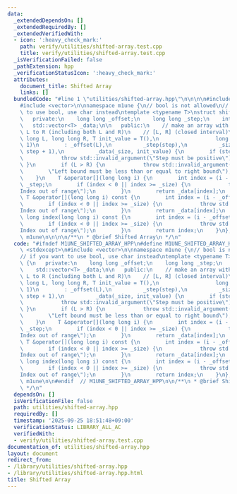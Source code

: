 ```yaml
---
data:
  _extendedDependsOn: []
  _extendedRequiredBy: []
  _extendedVerifiedWith:
  - icon: ':heavy_check_mark:'
    path: verify/utilities/shifted-array.test.cpp
    title: verify/utilities/shifted-array.test.cpp
  _isVerificationFailed: false
  _pathExtension: hpp
  _verificationStatusIcon: ':heavy_check_mark:'
  attributes:
    document_title: Shifted Array
    links: []
  bundledCode: "#line 1 \"utilities/shifted-array.hpp\"\n\n\n\n#include <stdexcept>\n\
    #include <vector>\n\nnamespace m1une {\n// bool is not allowed\n// if you want\
    \ to use bool, use char instead\ntemplate <typename T>\nstruct shifted_array {\n\
    \   private:\n    long long _offset;\n    long long _step;\n    int _size;\n \
    \   std::vector<T> _data;\n\n   public:\n    // make an array with indices from\
    \ L to R (including both L and R)\n    // [L, R] (closed interval)\n    shifted_array(long\
    \ long L, long long R, T init_value = T(),\n                  long long step =\
    \ 1)\n        : _offset(L),\n          _step(step),\n          _size((R - L) /\
    \ step + 1),\n          _data(_size, init_value) {\n        if (step <= 0) {\n\
    \            throw std::invalid_argument(\"Step must be positive\");\n       \
    \ }\n        if (L > R) {\n            throw std::invalid_argument(\n        \
    \        \"Left bound must be less than or equal to right bound\");\n        }\n\
    \    }\n    T &operator[](long long i) {\n        int index = (i - _offset) /\
    \ _step;\n        if (index < 0 || index >= _size) {\n            throw std::out_of_range(\"\
    Index out of range\");\n        }\n        return _data[index];\n    };\n    const\
    \ T &operator[](long long i) const {\n        int index = (i - _offset) / _step;\n\
    \        if (index < 0 || index >= _size) {\n            throw std::out_of_range(\"\
    Index out of range\");\n        }\n        return _data[index];\n    };\n    long\
    \ long index(long long i) const {\n        int index = (i - _offset) / _step;\n\
    \        if (index < 0 || index >= _size) {\n            throw std::out_of_range(\"\
    Index out of range\");\n        }\n        return index;\n    }\n};\n\n}  // namespace\
    \ m1une\n\n\n\n/**\n * @brief Shifted Array\n */\n"
  code: "#ifndef M1UNE_SHIFTED_ARRAY_HPP\n#define M1UNE_SHIFTED_ARRAY_HPP 1\n\n#include\
    \ <stdexcept>\n#include <vector>\n\nnamespace m1une {\n// bool is not allowed\n\
    // if you want to use bool, use char instead\ntemplate <typename T>\nstruct shifted_array\
    \ {\n   private:\n    long long _offset;\n    long long _step;\n    int _size;\n\
    \    std::vector<T> _data;\n\n   public:\n    // make an array with indices from\
    \ L to R (including both L and R)\n    // [L, R] (closed interval)\n    shifted_array(long\
    \ long L, long long R, T init_value = T(),\n                  long long step =\
    \ 1)\n        : _offset(L),\n          _step(step),\n          _size((R - L) /\
    \ step + 1),\n          _data(_size, init_value) {\n        if (step <= 0) {\n\
    \            throw std::invalid_argument(\"Step must be positive\");\n       \
    \ }\n        if (L > R) {\n            throw std::invalid_argument(\n        \
    \        \"Left bound must be less than or equal to right bound\");\n        }\n\
    \    }\n    T &operator[](long long i) {\n        int index = (i - _offset) /\
    \ _step;\n        if (index < 0 || index >= _size) {\n            throw std::out_of_range(\"\
    Index out of range\");\n        }\n        return _data[index];\n    };\n    const\
    \ T &operator[](long long i) const {\n        int index = (i - _offset) / _step;\n\
    \        if (index < 0 || index >= _size) {\n            throw std::out_of_range(\"\
    Index out of range\");\n        }\n        return _data[index];\n    };\n    long\
    \ long index(long long i) const {\n        int index = (i - _offset) / _step;\n\
    \        if (index < 0 || index >= _size) {\n            throw std::out_of_range(\"\
    Index out of range\");\n        }\n        return index;\n    }\n};\n\n}  // namespace\
    \ m1une\n\n#endif  // M1UNE_SHIFTED_ARRAY_HPP\n\n/**\n * @brief Shifted Array\n\
    \ */\n"
  dependsOn: []
  isVerificationFile: false
  path: utilities/shifted-array.hpp
  requiredBy: []
  timestamp: '2025-09-25 18:51:48+09:00'
  verificationStatus: LIBRARY_ALL_AC
  verifiedWith:
  - verify/utilities/shifted-array.test.cpp
documentation_of: utilities/shifted-array.hpp
layout: document
redirect_from:
- /library/utilities/shifted-array.hpp
- /library/utilities/shifted-array.hpp.html
title: Shifted Array
---
```

